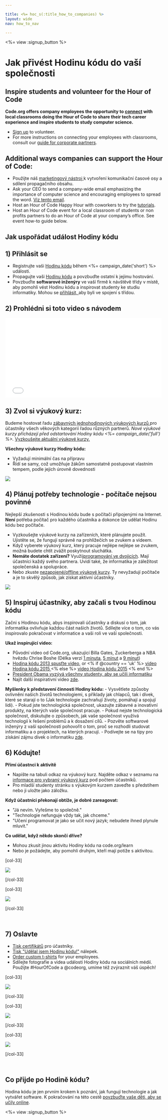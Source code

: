 ```yaml
---

title: <%= hoc_s(:title_how_to_companies) %>
layout: wide
nav: how_to_nav

---
```


<%= view :signup_button %>

# Jak přivést Hodinu kódu do vaší společnosti

## Inspire students and volunteer for the Hour of Code

**Code.org offers company employees the opportunity to [connect](<%= resolve_url('https://code.org/volunteer') %>) with local classrooms doing the Hour of Code to share their tech career experience and inspire students to study computer science.**

  * [Sign up](<%= resolve_url('https://code.org/volunteer') %>) to volunteer.
  * For more instructions on connecting your employees with classrooms, consult our [guide for corporate partners](<%= localized_file('/files/HourOfCodeGuideForCorporatePartners.pdf') %>).

## Additional ways companies can support the Hour of Code:

  * Použijte náš [marketingový nástroj ](<%= localized_file('/files/HourOfCodeInternalMarketingToolkit.pdf') %>) k vytvoření komunikační časové osy a sdílení propagačního obsahu.
  * Ask your CEO to send a company-wide email emphasizing the importance of computer science and encouraging employees to spread the word. [Viz tento email](<%= resolve_url('/promote/resources#sample-emails') %>).
  * Host an Hour of Code Happy Hour with coworkers to try the [tutorials](<%= resolve_url('https://code.org/learn') %>).
  * Host an Hour of Code event for a local classroom of students or non profits partners to do an Hour of Code at your company’s office. See event how-to guide below.

## Jak uspořádat událost Hodiny kódu

## 1) Přihlásit se

  * Registrujte vaši [Hodinu kódu](<%= resolve_url('/') %>) během <%= campaign_date('short') %> události.
  * Propagujte vaši [Hodinu kódu](<%= resolve_url('/promote') %>) a povzbuďte ostatní k jejímu hostování.
  * Povzbuďte **softwarové inženýry** ve vaší firmě k návštěvě třídy v místě, aby pomohli vést Hodinu kódu a inspirovat studenty ke studiu informatiky. Mohou se [přihlásit, ](<%= resolve_url('https://code.org/volunteer/engineer') %>) aby byli ve spojení s třídou.

## 2) Prohlédni si toto video s návodem
<iframe width="500" height="255" src="//www.youtube.com/embed/SrnvvWDm73k" frameborder="0" allowfullscreen></iframe>

## 3) Zvol si výukový kurz:

Budeme hostovat řadu [zábavných jednohodinových výukových kurzů ](<%= resolve_url('https://code.org/learn') %>) pro účastníky všech věkových kategorií řadou různých partnerů. *Nové výukové kurzy přicházejí před odstartování Hodiny kódu <%= campaign_date('full') %>.* [Vyzkoušejte aktuální výukové kurzy.](<%= resolve_url("https://code.org/learn") %>)

**Všechny výukové kurzy Hodiny kódu:**

  * Vyžadují minimální čas na přípravu
  * Řídí se samy, což umožňuje žákům samostatně postupovat vlastním tempem, podle jejich úrovně dovednosti

[![](/images/fit-700/tutorials.png)](<%= resolve_url('https://code.org/learn') %>)

## 4) Plánuj potřeby technologie - počítače nejsou povinné

Nejlepší zkušenosti s Hodinou kódu bude s počítači připojenými na Internet. **Není** potřeba počítač pro každého účastníka a dokonce lze udělat Hodinu kódu bez počítače.

  * Vyzkoušejte výukové kurzy na zařízeních, které plánujete použít. Ujistěte se, že fungují správně na prohlížečích se zvukem a videem.
  * Když vyberete výukový kurz, který pracuje nejlépe nejlépe se zvukem, možná budete chtít zvážit poskytnout sluchátka.
  * **Nemáte dostatek zařízení?** Využij[programování ve dvojicích](https://www.youtube.com/watch?v=vgkahOzFH2Q). Mají účastníci každý svého partnera. Uvidí také, že informatika je záležitost společenská a spolupráce.
  * Nebo zkuste [nezapojené/offline výukové kurzy](<%= resolve_url('https://code.org/learn') %>). Ty nevyžadují počítače a je to skvělý způsob, jak získat aktivní účastníky. 

![](/images/fit-350/group_ipad.jpg)

## 5) Inspiruj účastníky, aby začali s tvou Hodinou kódu

Začni s Hodinou kódu, abys inspirovali účastníky a diskusí o tom, jak informatika ovlivňuje každou část našich životů. Sdílejte více o tom, co vás inspirovalo pokračovat v informatice a vaši roli ve vaší společnosti.

**Ukaž inspirující video:**

  * Původní video od Code.org, ukazující Billa Gates, Zuckerberga a NBA hvězdu Chrise Boshe (Délka verzí [1 minuta](https://www.youtube.com/watch?v=qYZF6oIZtfc), [5 minut](https://www.youtube.com/watch?v=nKIu9yen5nc) a [9 minut](https://www.youtube.com/watch?v=dU1xS07N-FA))
  * [Hodina kódu 2013 spusťte video](https://www.youtube.com/watch?v=FC5FbmsH4fw), or <% if @country == 'uk' %> [video Hodina kódu 2015 ](https://www.youtube.com/watch?v=7L97YMYqLHc) <% else %> [video Hodina kódu 2015](https://www.youtube.com/watch?v=7L97YMYqLHc) <% end %>
  * [President Obama vyzývá všechny studenty, aby se učili informatiku](https://www.youtube.com/watch?v=6XvmhE1J9PY)
  * Najít další inspirativní video [zde](https://www.youtube.com/playlist?list=PLzdnOPI1iJNfpD8i4Sx7U0y2MccnrNZuP).

**Myšlenky k představení činnosti Hodiny kódu:** - Vysvětlete způsoby ovlivnění našich životů technologiemi, s příklady jak chlapců, tak i dívek, které se starají o to (Jak technologie zachraňují životy, pomáhají a spojují lidi). - Pokud jste technologická společnost, ukazujte zábavné a inovativní produkty, na kterých vaše společnost pracuje. - Pokud nejste technologická společnost, diskutujte o způsobech, jak vaše společnost využívá technologií k řešení problémů a k dosažení cílů. - Pozvěte softwarové inženýry z vaší společnosti pohovořit o tom, proč se rozhodli studovat informatiku a o projektech, na kterých pracují. - Podívejte se na tipy pro získání zájmu dívek o informatiku [zde](<%= resolve_url('https://code.org/girls') %>).

## 6) Kódujte!

**Přímí účastnci k aktivitě**

  * Napište na tabuli odkaz na výukový kurz. Najděte odkaz v seznamu na [informace pro vybraný výukový kurz](<%= resolve_url('https://code.org/learn') %>) pod počtem účastníků.
  * Pro mladší studenty stránku s výukovým kurzem zaveďte s předstihem nebo ji uložte jako záložku.

**Když účastníci překonají obtíže, je dobré zareagovat:**

  * "Já nevím. Vyřešme to společně."
  * "Technologie nefunguje vždy tak, jak chceme."
  * "Učení programovat je jako se učit nový jazyk; nebudete ihned plynule mluvit."

**Co udělat, když někdo skončí dříve?**

  * Mohou zkusit jinou aktivitu Hodiny kódu na code.org/learn
  * Nebo je požádejte, aby pomohli druhým, kteří mají potíže s aktivitou.

[col-33]

![](/images/fit-250/highschoolgirls.jpeg)

[/col-33]

[col-33]

![](/images/fit-300/group_ar.jpg)

[/col-33]

<p style="clear:both">
  &nbsp;
</p>

## 7) Oslavte

  * [Tisk certifikátů](<%= resolve_url('https://code.org/certificates') %>) pro účastníky.
  * [Tisk "Udělal jsem Hodinu kódu!"](<%= resolve_url('/promote/resources#stickers') %>) nálepek.
  * [Order custom t-shirts](http://blog.code.org/post/132608499493/hour-of-code-shirts-and-more) for your employees.
  * Sdílejte fotografie a videa události Hodiny kódu na sociálních médií. Použijte #HourOfCode a @codeorg, umíme též zvýraznit váš úspěch!

[col-33]

![](/images/fit-250/celebrate2.jpeg)

[/col-33]

[col-33]

![](/images/fit-260/highlight-certificates.jpg)

[/col-33]

[col-33]

![](/images/fit-300/boy-certificate.jpg)

[/col-33]

<p style="clear:both">
  &nbsp;
</p>

## Co přijde po Hodině kódu?

Hodina kódu je jen prvním krokem k poznání, jak fungují technologie a jak vytvářet software. K pokračování na této cestě [povzbuďte vaše děti, aby se učily online](<%= resolve_url('https://code.org/learn/beyond') %>).

<%= view :signup_button %>